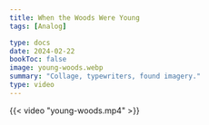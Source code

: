 ```yaml
---
title: When the Woods Were Young
tags: [Analog]

type: docs
date: 2024-02-22
bookToc: false
image: young-woods.webp
summary: "Collage, typewriters, found imagery."
type: video
---
```


{{< video "young-woods.mp4" >}}